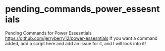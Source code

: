 # pending_commands_power_essesntials
Pending Commands for Power Essesntials https://github.com/jerryberry12/power-essesntials
If you want a command added, add a script here and add an issue for it, and I will look into it!

